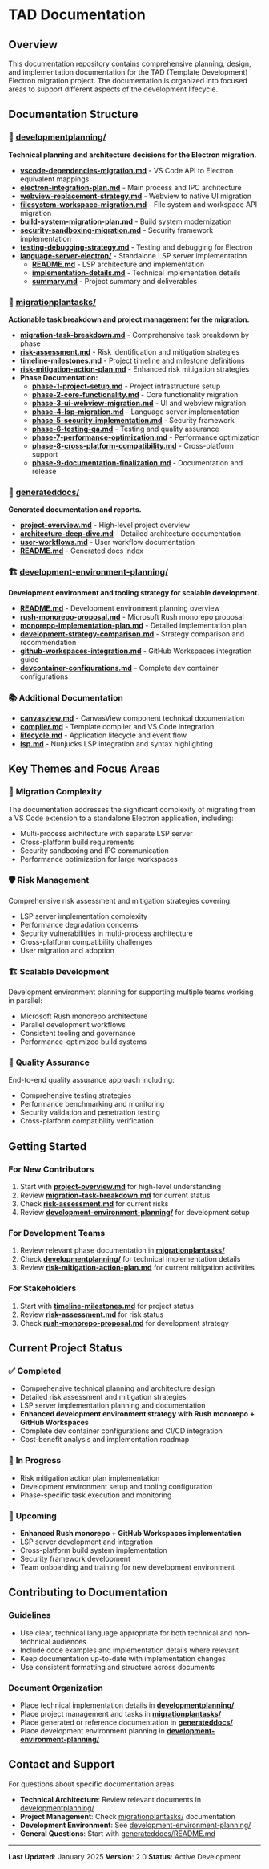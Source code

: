 # TAD Documentation

## Overview

This documentation repository contains comprehensive planning, design, and implementation documentation for the TAD (Template Development) Electron migration project. The documentation is organized into focused areas to support different aspects of the development lifecycle.

## Documentation Structure

### 📁 [developmentplanning/](./developmentplanning/)
**Technical planning and architecture decisions for the Electron migration.**

- **[vscode-dependencies-migration.md](./developmentplanning/vscode-dependencies-migration.md)** - VS Code API to Electron equivalent mappings
- **[electron-integration-plan.md](./developmentplanning/electron-integration-plan.md)** - Main process and IPC architecture
- **[webview-replacement-strategy.md](./developmentplanning/webview-replacement-strategy.md)** - Webview to native UI migration
- **[filesystem-workspace-migration.md](./developmentplanning/filesystem-workspace-migration.md)** - File system and workspace API migration
- **[build-system-migration-plan.md](./developmentplanning/build-system-migration-plan.md)** - Build system modernization
- **[security-sandboxing-migration.md](./developmentplanning/security-sandboxing-migration.md)** - Security framework implementation
- **[testing-debugging-strategy.md](./developmentplanning/testing-debugging-strategy.md)** - Testing and debugging for Electron
- **[language-server-electron/](./developmentplanning/language-server-electron/)** - Standalone LSP server implementation
  - **[README.md](./developmentplanning/language-server-electron/README.md)** - LSP architecture and implementation
  - **[implementation-details.md](./developmentplanning/language-server-electron/implementation-details.md)** - Technical implementation details
  - **[summary.md](./developmentplanning/language-server-electron/summary.md)** - Project summary and deliverables

### 📁 [migrationplantasks/](./migrationplantasks/)
**Actionable task breakdown and project management for the migration.**

- **[migration-task-breakdown.md](./migrationplantasks/migration-task-breakdown.md)** - Comprehensive task breakdown by phase
- **[risk-assessment.md](./migrationplantasks/risk-assessment.md)** - Risk identification and mitigation strategies
- **[timeline-milestones.md](./migrationplantasks/timeline-milestones.md)** - Project timeline and milestone definitions
- **[risk-mitigation-action-plan.md](./migrationplantasks/risk-mitigation-action-plan.md)** - Enhanced risk mitigation strategies
- **Phase Documentation:**
  - **[phase-1-project-setup.md](./migrationplantasks/phase-1-project-setup.md)** - Project infrastructure setup
  - **[phase-2-core-functionality.md](./migrationplantasks/phase-2-core-functionality.md)** - Core functionality migration
  - **[phase-3-ui-webview-migration.md](./migrationplantasks/phase-3-ui-webview-migration.md)** - UI and webview migration
  - **[phase-4-lsp-migration.md](./migrationplantasks/phase-4-lsp-migration.md)** - Language server implementation
  - **[phase-5-security-implementation.md](./migrationplantasks/phase-5-security-implementation.md)** - Security framework
  - **[phase-6-testing-qa.md](./migrationplantasks/phase-6-testing-qa.md)** - Testing and quality assurance
  - **[phase-7-performance-optimization.md](./migrationplantasks/phase-7-performance-optimization.md)** - Performance optimization
  - **[phase-8-cross-platform-compatibility.md](./migrationplantasks/phase-8-cross-platform-compatibility.md)** - Cross-platform support
  - **[phase-9-documentation-finalization.md](./migrationplantasks/phase-9-documentation-finalization.md)** - Documentation and release

### 📁 [generateddocs/](./generateddocs/)
**Generated documentation and reports.**

- **[project-overview.md](./generateddocs/project-overview.md)** - High-level project overview
- **[architecture-deep-dive.md](./generateddocs/architecture-deep-dive.md)** - Detailed architecture documentation
- **[user-workflows.md](./generateddocs/user-workflows.md)** - User workflow documentation
- **[README.md](./generateddocs/README.md)** - Generated docs index

### 🏗️ [development-environment-planning/](./development-environment-planning/)
**Development environment and tooling strategy for scalable development.**

- **[README.md](./development-environment-planning/README.md)** - Development environment planning overview
- **[rush-monorepo-proposal.md](./development-environment-planning/rush-monorepo-proposal.md)** - Microsoft Rush monorepo proposal
- **[monorepo-implementation-plan.md](./development-environment-planning/monorepo-implementation-plan.md)** - Detailed implementation plan
- **[development-strategy-comparison.md](./development-environment-planning/development-strategy-comparison.md)** - Strategy comparison and recommendation
- **[github-workspaces-integration.md](./development-environment-planning/github-workspaces-integration.md)** - GitHub Workspaces integration guide
- **[devcontainer-configurations.md](./development-environment-planning/devcontainer-configurations.md)** - Complete dev container configurations

### 📚 Additional Documentation

- **[canvasview.md](./canvasview.md)** - CanvasView component technical documentation
- **[compiler.md](./compiler.md)** - Template compiler and VS Code integration
- **[lifecycle.md](./lifecycle.md)** - Application lifecycle and event flow
- **[lsp.md](./lsp.md)** - Nunjucks LSP integration and syntax highlighting

## Key Themes and Focus Areas

### 🔄 **Migration Complexity**
The documentation addresses the significant complexity of migrating from a VS Code extension to a standalone Electron application, including:
- Multi-process architecture with separate LSP server
- Cross-platform build requirements
- Security sandboxing and IPC communication
- Performance optimization for large workspaces

### 🛡️ **Risk Management**
Comprehensive risk assessment and mitigation strategies covering:
- LSP server implementation complexity
- Performance degradation concerns
- Security vulnerabilities in multi-process architecture
- Cross-platform compatibility challenges
- User migration and adoption

### 🏗️ **Scalable Development**
Development environment planning for supporting multiple teams working in parallel:
- Microsoft Rush monorepo architecture
- Parallel development workflows
- Consistent tooling and governance
- Performance-optimized build systems

### 🎯 **Quality Assurance**
End-to-end quality assurance approach including:
- Comprehensive testing strategies
- Performance benchmarking and monitoring
- Security validation and penetration testing
- Cross-platform compatibility verification

## Getting Started

### For New Contributors
1. Start with **[project-overview.md](./generateddocs/project-overview.md)** for high-level understanding
2. Review **[migration-task-breakdown.md](./migrationplantasks/migration-task-breakdown.md)** for current status
3. Check **[risk-assessment.md](./migrationplantasks/risk-assessment.md)** for current risks
4. Review **[development-environment-planning/](./development-environment-planning/)** for development setup

### For Development Teams
1. Review relevant phase documentation in **[migrationplantasks/](./migrationplantasks/)**
2. Check **[developmentplanning/](./developmentplanning/)** for technical implementation details
3. Review **[risk-mitigation-action-plan.md](./migrationplantasks/risk-mitigation-action-plan.md)** for current mitigation activities

### For Stakeholders
1. Start with **[timeline-milestones.md](./migrationplantasks/timeline-milestones.md)** for project status
2. Review **[risk-assessment.md](./migrationplantasks/risk-assessment.md)** for risk status
3. Check **[rush-monorepo-proposal.md](./development-environment-planning/rush-monorepo-proposal.md)** for development strategy

## Current Project Status

### ✅ **Completed**
- Comprehensive technical planning and architecture design
- Detailed risk assessment and mitigation strategies
- LSP server implementation planning and documentation
- **Enhanced development environment strategy with Rush monorepo + GitHub Workspaces**
- Complete dev container configurations and CI/CD integration
- Cost-benefit analysis and implementation roadmap

### 🚧 **In Progress**
- Risk mitigation action plan implementation
- Development environment setup and tooling configuration
- Phase-specific task execution and monitoring

### 🎯 **Upcoming**
- **Enhanced Rush monorepo + GitHub Workspaces implementation**
- LSP server development and integration
- Cross-platform build system implementation
- Security framework development
- Team onboarding and training for new development environment

## Contributing to Documentation

### Guidelines
- Use clear, technical language appropriate for both technical and non-technical audiences
- Include code examples and implementation details where relevant
- Keep documentation up-to-date with implementation changes
- Use consistent formatting and structure across documents

### Document Organization
- Place technical implementation details in **[developmentplanning/](./developmentplanning/)**
- Place project management and tasks in **[migrationplantasks/](./migrationplantasks/)**
- Place generated or reference documentation in **[generateddocs/](./generateddocs/)**
- Place development environment planning in **[development-environment-planning/](./development-environment-planning/)**

## Contact and Support

For questions about specific documentation areas:
- **Technical Architecture**: Review relevant documents in [developmentplanning/](./developmentplanning/)
- **Project Management**: Check [migrationplantasks/](./migrationplantasks/) documentation
- **Development Environment**: See [development-environment-planning/](./development-environment-planning/)
- **General Questions**: Start with [generateddocs/README.md](./generateddocs/README.md)

---

**Last Updated**: January 2025
**Version**: 2.0
**Status**: Active Development